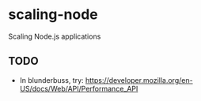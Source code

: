 # scaling-node
Scaling Node.js applications

## TODO

* In blunderbuss, try: https://developer.mozilla.org/en-US/docs/Web/API/Performance_API
